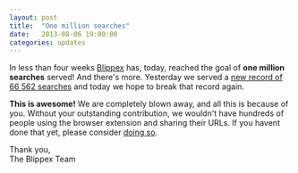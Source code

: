 ```yaml
---
layout: post
title:  "One million searches"
date:   2013-08-06 19:00:00
categories: updates
---
```


In less than four weeks [Blippex](https://www.blippex.org) has, today, reached the goal of **one million searches** served! And there's more. Yesterday we served a [new record of 66 562 searches](https://www.blippex.org/status) and today we hope to break that record again.<!-- more -->

**This is awesome!** We are completely blown away, and all this is because of you. Without your outstanding contribution, we wouldn't have hundreds of people using the browser extension and sharing their URLs. If you havent done that yet, please consider [doing so](https://www.blippex.org/extension).

Thank you,  
The Blippex Team

